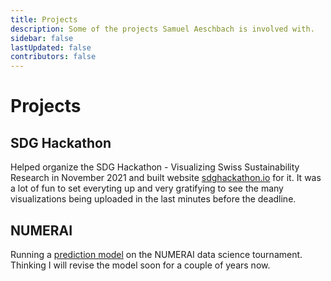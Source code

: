 ```yaml
---
title: Projects
description: Some of the projects Samuel Aeschbach is involved with.
sidebar: false
lastUpdated: false
contributors: false
---
```


# Projects
## SDG Hackathon
Helped organize the SDG Hackathon - Visualizing Swiss Sustainability Research in November 2021 and built website [sdghackathon.io](https://sdghackathon.io) for it. It was a lot of fun to set everyting up and very gratifying to see the many visualizations being uploaded in the last minutes before the deadline.

## NUMERAI
Running a [prediction model](https://numer.ai/descai) on the NUMERAI data science tournament. Thinking I will revise the model soon for a couple of years now.
